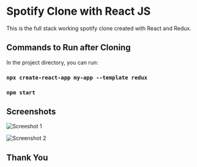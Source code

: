 # Spotify Clone with React JS

This is the full stack working spotify clone created with React and Redux.

## Commands to Run after Cloning

In the project directory, you can run:

### `npx create-react-app my-app --template redux`
### `npm start`

## Screenshots

![Screeshot 1](https://user-images.githubusercontent.com/94037749/166643114-dfe814eb-3996-446b-bdd3-61ff72e52411.png)

![Screenshot 2](https://user-images.githubusercontent.com/94037749/166643330-d23db656-1583-4f51-b6bf-730bc209206a.png)

## Thank You
